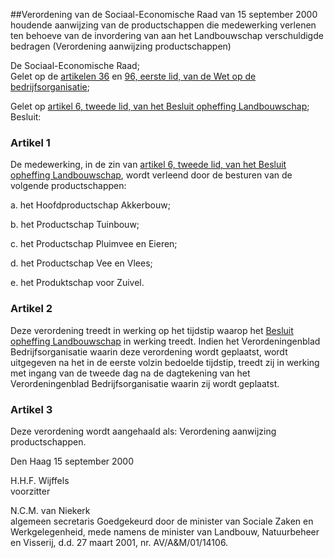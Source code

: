 <meta http-equiv='Content-Type' content='text/html; charset=utf-8' />

##Verordening van de Sociaal-Economische Raad van 15 september 2000 houdende aanwijzing van de productschappen die medewerking verlenen ten behoeve van de invordering van aan het Landbouwschap verschuldigde bedragen (Verordening aanwijzing productschappen)

De Sociaal-Economische Raad;  
Gelet op de [artikelen 36](../../../../../wet/wet/op/de/bedrijfsorganisatie/BWBR0002058/README.md) en [96, eerste lid, van de Wet op de bedrijfsorganisatie](../../../../../wet/wet/op/de/bedrijfsorganisatie/BWBR0002058/README.md);

Gelet op [artikel 6, tweede lid, van het Besluit opheffing Landbouwschap](../../../../../AMvB/besluit/opheffing/landbouwschap/BWBR0011674/README.md);
Besluit:    

### Artikel  1  

De medewerking, in de zin van [artikel 6, tweede lid, van het Besluit opheffing Landbouwschap](../../../../../AMvB/besluit/opheffing/landbouwschap/BWBR0011674/README.md), wordt verleend door de besturen van de volgende productschappen: 

a. het Hoofdproductschap Akkerbouw;  

b. het Productschap Tuinbouw;  

c. het Productschap Pluimvee en Eieren;  

d. het Productschap Vee en Vlees;  

e. het Produktschap voor Zuivel.    

### Artikel  2  

Deze verordening treedt in werking op het tijdstip waarop het [Besluit opheffing Landbouwschap](../../../../../AMvB/besluit/opheffing/landbouwschap/BWBR0011674/README.md) in werking treedt. Indien het Verordeningenblad Bedrijfsorganisatie waarin deze verordening wordt geplaatst, wordt uitgegeven na het in de eerste volzin bedoelde tijdstip, treedt zij in werking met ingang van de tweede dag na de dagtekening van het Verordeningenblad Bedrijfsorganisatie waarin zij wordt geplaatst.  

### Artikel  3  

Deze verordening wordt aangehaald als: Verordening aanwijzing productschappen.  

Den Haag 
15 september 2000    

H.H.F. Wijffels  
voorzitter  

N.C.M. van Niekerk  
algemeen secretaris    Goedgekeurd door de minister van Sociale Zaken en Werkgelegenheid, mede namens de minister van Landbouw, Natuurbeheer en Visserij, d.d. 27 maart 2001, nr. AV/A&M/01/14106.    
